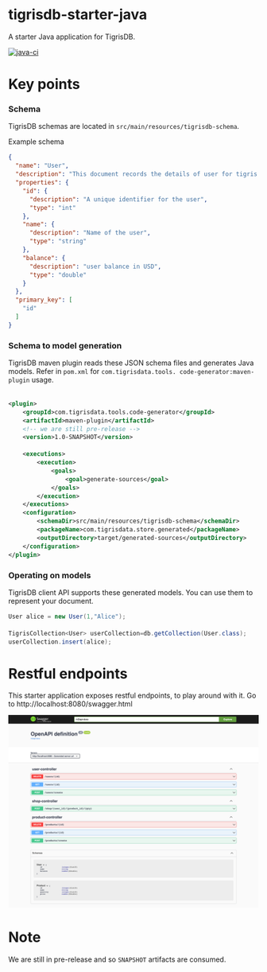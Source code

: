 # tigrisdb-starter-java
A starter Java application for TigrisDB.

[![java-ci](https://github.com/tigrisdata/tigrisdb-example-java/actions/workflows/java-ci.yml/badge.svg?branch=main)](https://github.com/tigrisdata/tigrisdb-example-java/actions/workflows/java-ci.yml)
# Key points

### Schema
TigrisDB schemas are located in `src/main/resources/tigrisdb-schema`.

Example schema

```json
{
  "name": "User",
  "description": "This document records the details of user for tigris store",
  "properties": {
    "id": {
      "description": "A unique identifier for the user",
      "type": "int"
    },
    "name": {
      "description": "Name of the user",
      "type": "string"
    },
    "balance": {
      "description": "user balance in USD",
      "type": "double"
    }
  },
  "primary_key": [
    "id"
  ]
}
```

### Schema to model generation

TigrisDB maven plugin reads these JSON schema files and generates Java models.
Refer in `pom.xml` for `com.tigrisdata.tools. code-generator:maven-plugin`
usage.

```xml

<plugin>
    <groupId>com.tigrisdata.tools.code-generator</groupId>
    <artifactId>maven-plugin</artifactId>
    <!-- we are still pre-release -->
    <version>1.0-SNAPSHOT</version>

    <executions>
        <execution>
            <goals>
                <goal>generate-sources</goal>
            </goals>
        </execution>
    </executions>
    <configuration>
        <schemaDir>src/main/resources/tigrisdb-schema</schemaDir>
        <packageName>com.tigrisdata.store.generated</packageName>
        <outputDirectory>target/generated-sources</outputDirectory>
    </configuration>
</plugin>
```

### Operating on models

TigrisDB client API supports these generated models. You can use them to
represent your document.

```java
User alice = new User(1,"Alice");

TigrisCollection<User> userCollection=db.getCollection(User.class);
userCollection.insert(alice);
```

# Restful endpoints

This starter application exposes restful endpoints, to play around with it. 
Go to http://localhost:8080/swagger.html

![swagger_ui_screenshot.png](swagger_ui_screenshot.png)

# Note

We are still in pre-release and so `SNAPSHOT` artifacts are consumed.